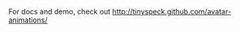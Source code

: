 For docs and demo, check out <a href="http://tinyspeck.github.com/avatar-animations/">http://tinyspeck.github.com/avatar-animations/</a>